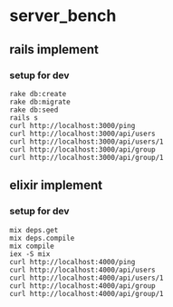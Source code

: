 # server_bench

## rails implement

### setup for dev
```
rake db:create
rake db:migrate
rake db:seed
rails s
curl http://localhost:3000/ping
curl http://localhost:3000/api/users
curl http://localhost:3000/api/users/1
curl http://localhost:3000/api/group
curl http://localhost:3000/api/group/1
```

## elixir implement

### setup for dev
```
mix deps.get
mix deps.compile
mix compile
iex -S mix
curl http://localhost:4000/ping
curl http://localhost:4000/api/users
curl http://localhost:4000/api/users/1
curl http://localhost:4000/api/group
curl http://localhost:4000/api/group/1
```


